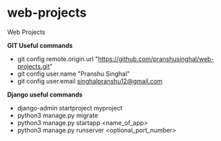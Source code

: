 # web-projects
Web Projects

**GIT Useful commands**
- git config remote.origin.url "https://github.com/pranshusinghal/web-projects.git"
- git config user.name "Pranshu Singhal"
- git config user.email singhalpranshu12@gmail.com


**Django useful commands**
- django-admin startproject myproject
- python3 manage.py migrate
- python3 manage.py startapp <name_of_app>
- python3 manage.py runserver <optional_port_number>
